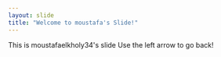 ```yaml
---
layout: slide
title: "Welcome to moustafa's Slide!"
---
```

This is moustafaelkholy34's slide
Use the left arrow to go back!
